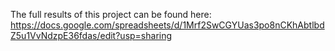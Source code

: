The full results of this project can be found here: https://docs.google.com/spreadsheets/d/1Mrf2SwCGYUas3po8nCKhAbtlbdZ5u1VvNdzpE36fdas/edit?usp=sharing
